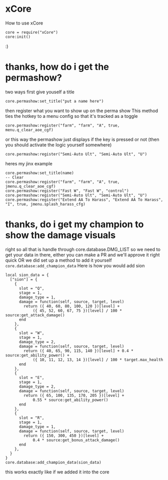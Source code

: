 # xCore
How to use xCore
```
core = require("xCore")
core:init()
```

:)


# thanks, how do i get the permashow?
two ways
first give youself a title
```
core.permashow:set_title("put a name here")
```
then register what you want to show up on the perma show
This method ties the hotkey to a menu config so that it's tracked as a toggle
```
core.permashow:register("farm", "farm", "A", true, menu.q_clear_aoe_cgf)
```

or this way the permashow just displays if the key is pressed or not (then you should activate the logic yourself somewhere)
```
core.permashow:register("Semi-Auto Ult", "Semi-Auto Ult", "U")
```

heres my jinx example
```
core.permashow:set_title(name)
-- Clear
core.permashow:register("farm", "farm", "A", true, jmenu.q_clear_aoe_cgf)
core.permashow:register("Fast W", "Fast W", "control")
core.permashow:register("Semi-Auto Ult", "Semi-Auto Ult", "U")
core.permashow:register("Extend AA To Harass", "Extend AA To Harass", "I", true, jmenu.splash_harass_cfg)
```

# thanks, do i get my champion to show the damage visuals

right so all that is handle through core.database.DMG_LIST so we need to get your data in there, either you can make a PR and we'll approve it right quick OR
we did set up a method to add it yourself
```core.database:add_champion_data```
Here is how you would add sion

```
local sion_data = {
  ["sion"] = {
    {
      slot = "Q",
      stage = 1,
      damage_type = 1,
      damage = function(self, source, target, level)
        return ({ 40, 60, 80, 100, 120 })[level] +
            ({ 45, 52, 60, 67, 75 })[level] / 100 * source:get_attack_damage()
      end
    },
    {
      slot = "W",
      stage = 1,
      damage_type = 2,
      damage = function(self, source, target, level)
        return ({ 40, 65, 90, 115, 140 })[level] + 0.4 * source:get_ability_power() +
            ({ 10, 11, 12, 13, 14 })[level] / 100 * target.max_health
      end
    },
    {
      slot = "E",
      stage = 1,
      damage_type = 2,
      damage = function(self, source, target, level)
        return ({ 65, 100, 135, 170, 205 })[level] +
            0.55 * source:get_ability_power()
      end
    },
    {
      slot = "R",
      stage = 1,
      damage_type = 1,
      damage = function(self, source, target, level)
        return ({ 150, 300, 450 })[level] +
            0.4 * source:get_bonus_attack_damage()
      end
    },
  }
}
core.database:add_champion_data(sion_data)
```

this works exactly like if we added it into the core



